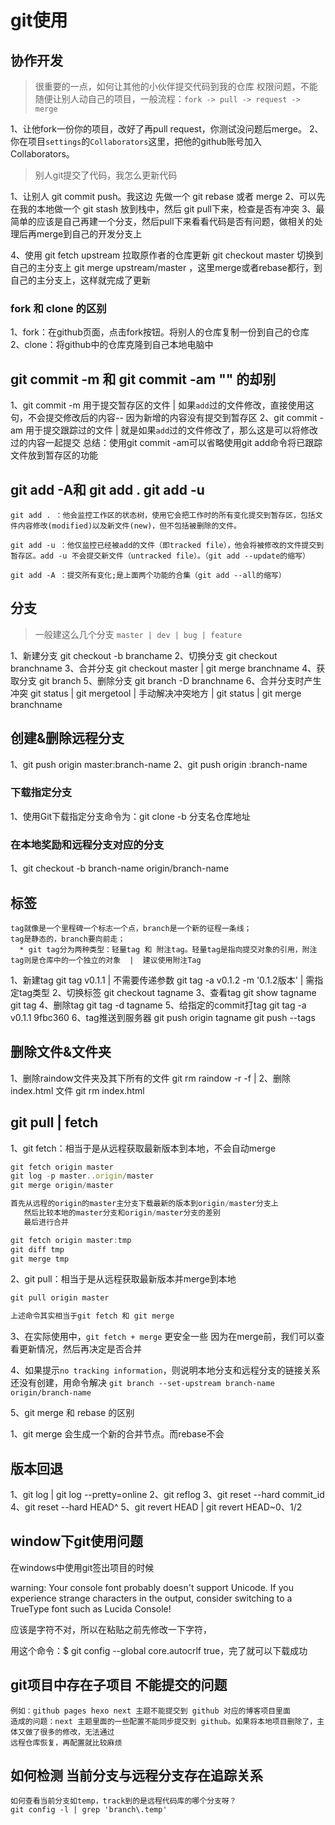 # git使用

## 协作开发

> 很重要的一点，如何让其他的小伙伴提交代码到我的仓库
权限问题，不能随便让别人动自己的项目，一般流程：`fork -> pull -> request -> merge`

1、让他fork一份你的项目，改好了再pull request，你测试没问题后merge。
2、你在项目`settings`的`Collaborators`这里，把他的github账号加入Collaborators。

> 别人git提交了代码，我怎么更新代码

1、让别人 git commit push。我这边 先做一个 git rebase 或者 merge
2、可以先在我的本地做一个 git stash 放到栈中，然后 git pull下来，检查是否有冲突
3、最简单的应该是自己再建一个分支，然后pull下来看看代码是否有问题，做相关的处理后再merge到自己的开发分支上

4、使用 git fetch upstream 拉取原作者的仓库更新
  git checkout master 切换到自己的主分支上
  git merge upstream/master ，这里merge或者rebase都行，到自己的主分支上，这样就完成了更新

### fork 和 clone 的区别

1、fork：在github页面，点击fork按钮。将别人的仓库复制一份到自己的仓库
2、clone：将github中的仓库克隆到自己本地电脑中

## git commit -m 和 git commit -am "" 的却别

1、git commit -m 用于提交暂存区的文件    | 如果`add`过的文件修改，直接使用这句，不会提交修改后的内容-- 因为新增的内容没有提交到暂存区
2、git commit -am 用于提交跟踪过的文件  | 就是如果`add`过的文件修改了，那么这是可以将修改过的内容一起提交
总结：使用git commit -am可以省略使用git add命令将已跟踪文件放到暂存区的功能

## git add -A和 git add .   git add -u

    git add . ：他会监控工作区的状态树，使用它会把工作时的所有变化提交到暂存区，包括文件内容修改(modified)以及新文件(new)，但不包括被删除的文件。

    git add -u ：他仅监控已经被add的文件（即tracked file），他会将被修改的文件提交到暂存区。add -u 不会提交新文件（untracked file）。（git add --update的缩写）

    git add -A ：提交所有变化;是上面两个功能的合集（git add --all的缩写）

## 分支

> 一般建这么几个分支 `master | dev | bug | feature`

1、新建分支
    git checkout -b branchame
2、切换分支
    git checkout branchname
3、合并分支
    git checkout master  |  git merge branchname
4、获取分支
    git branch
5、删除分支
    git branch -D branchname
6、合并分支时产生冲突
    git status  |  git mergetool  |  手动解决冲突地方  |  git status  |  git merge branchname

## 创建&删除远程分支

1、git push origin master:branch-name
2、git push origin :branch-name

### 下载指定分支

1、使用Git下载指定分支命令为：git clone -b 分支名仓库地址

### 在本地奖励和远程分支对应的分支

1、git checkout -b branch-name origin/branch-name

## 标签

    tag就像是一个里程碑一个标志一个点，branch是一个新的征程一条线；
    tag是静态的，branch要向前走；
      * git tag分为两种类型：轻量tag 和 附注tag。轻量tag是指向提交对象的引用，附注tag则是仓库中的一个独立的对象  |  建议使用附注Tag
1、新建tag
    git tag v0.1.1  |  不需要传递参数
    git tag -a v0.1.2 -m '0.1.2版本'  |  需指定tag类型
2、切换标签
    git checkout tagname
3、查看tag
    git show tagname
    git tag
4、删除tag
    git tag -d tagname
5、给指定的commit打tag
    git tag -a v0.1.1 9fbc360
6、tag推送到服务器
    git push origin tagname
    git push --tags

## 删除文件&文件夹

1、删除raindow文件夹及其下所有的文件
    git rm raindow -r -f |
2、删除 index.html 文件
    git rm index.html

## git pull | fetch

1、git fetch：相当于是从远程获取最新版本到本地，不会自动merge

```js
git fetch origin master
git log -p master..origin/master
git merge origin/master

首先从远程的origin的master主分支下载最新的版本到origin/master分支上
   然后比较本地的master分支和origin/master分支的差别
   最后进行合并

git fetch origin master:tmp
git diff tmp
git merge tmp
```

2、git pull：相当于是从远程获取最新版本并merge到本地

```js
git pull origin master

上述命令其实相当于git fetch 和 git merge
```

3、在实际使用中，`git fetch + merge` 更安全一些
因为在merge前，我们可以查看更新情况，然后再决定是否合并

4、如果提示`no tracking information`，则说明本地分支和远程分支的链接关系还没有创建，用命令解决
`git branch --set-upstream branch-name origin/branch-name`

5、git merge 和 rebase 的区别

1、git merge 会生成一个新的合并节点。而rebase不会

## 版本回退

1、git log   |  git log --pretty=online
2、git reflog
3、git reset --hard commit_id
4、git reset --hard HEAD^
5、git revert HEAD | git revert HEAD~0、1/2

## window下git使用问题

在windows中使用git签出项目的时候

warning: Your console font probably doesn't support Unicode. If you experience strange characters in the output, consider switching to a TrueType font such as Lucida Console!

应该是字符不对，所以在粘贴之前先修改一下字符，

用这个命令：$ git config --global core.autocrlf true，完了就可以下载成功

## git项目中存在子项目 不能提交的问题

    例如：github pages hexo next 主题不能提交到 github 对应的博客项目里面
    造成的问题：next 主题里面的一些配置不能同步提交到 github。如果将本地项目删除了，主体又做了很多的修改，无法通过
    远程仓库恢复，再配置就比较麻烦

## 如何检测 当前分支与远程分支存在追踪关系

    如何查看当前分支如temp，track到的是远程代码库的哪个分支呀？
    git config -l | grep 'branch\.temp'
